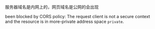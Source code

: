 服务器域名是内网上的，网页域名是公网的会出现

been blocked by CORS policy: The request client is not a secure context and the resource is in more-private address space `private`.

